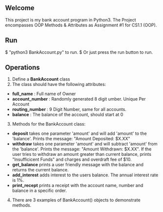 ## Welcome

This project is my bank account program in Python3. The Project encompasses OOP Methods & Attributes as Assignment #1 for CS1.1 (OOP).

## Run

$ "python3 BankAccount.py" to run.
$ Or just press the run button to run.

## Operations

1. Define a **BankAccount** class
2. The class should have the following attributes:

- **full_name** : Full name of Owner
- **account_number** : Randomly generated 8 digit umber. Unique Per Account
- **routing_number** : 9 Digit Number, same for all accounts.
- **balance** : The balance of the account, should start at 0

3. Methods for the BankAccount class:

- **deposit** takes one parameter 'amount' and will add 'amount' to the 'balance'. Prints the message: "Amount Deposited: $X.XX"
- **withdraw** takes one parameter 'amount' and will subtract 'amount' from the 'balance'. Prints the message: "Amount Withdrawn: $X.XX". If the user tries to withdraw an amount greater than current balance, prints "Insufficicent Funds" and charges and overdraft fee of $10.
- **get_balance** prints a user friendly message with the balance and returns the current balance.
- **add_interest** adds interest to the users balance. The annual interest rate is 1%.
- **print_recept** prints a receipt with the account name, number and balance in a specific order.

4. There are 3 examples of BankAccount() objects to demonstrate methods.
